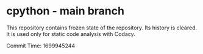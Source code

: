# cpython - main branch

This repository contains frozen state of the repository.
Its history is cleared. It is used only for static code
analysis with Codacy.

Commit Time: 1699945244